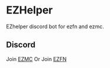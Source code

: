 # EZHelper
EZhelper discord bot for ezfn and ezmc.

## Discord
Join [EZMC](https://discord.gg/sheZctUwtF) Or Join [EZFN](https://discord.gg/ptAtqtqJBS)
